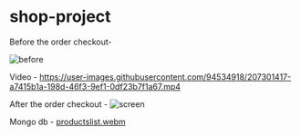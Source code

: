 # shop-project

Before the order checkout-

![before](https://user-images.githubusercontent.com/94534918/207295233-5bc49aec-9c3e-4f6f-ad24-42aef4cdf7d3.png)

Video - 
https://user-images.githubusercontent.com/94534918/207301417-a7415b1a-198d-46f3-9ef1-0df23b7f1a67.mp4



After the order checkout -
![screen](https://user-images.githubusercontent.com/94534918/207301237-b0705feb-a205-432b-ac5b-30f525b0dee8.png)



Mongo db -
[productslist.webm](https://user-images.githubusercontent.com/94534918/207295351-b6ec90f2-058e-4cd5-9f83-01a5228f639a.webm)
